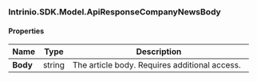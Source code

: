 [//]: # (CLASS:Intrinio.SDK.Model.ApiResponseCompanyNewsBody)

[//]: # (KIND:object)

### Intrinio.SDK.Model.ApiResponseCompanyNewsBody
#### Properties

[//]: # (START_DEFINITION)

Name | Type | Description
------------ | ------------- | -------------
**Body** | string | The article body. Requires additional access. &nbsp;

[//]: # (END_DEFINITION)


